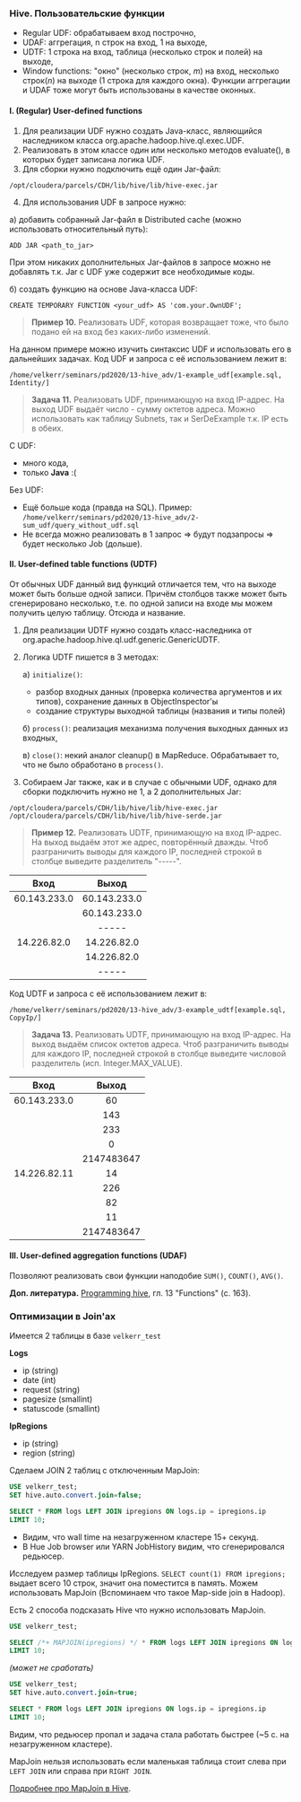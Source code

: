 ### Hive. Пользовательские функции

* Regular UDF: обрабатываем вход построчно,
* UDAF: аггрегация, n строк на вход, 1 на выходе,
* UDTF: 1 строка на вход, таблица (несколько строк и полей) на выходе,
* Window functions: "окно" (несколько строк, *m*) на вход, несколько строк(*n*) на выходе (1 строка для каждого окна). Функции аггрегации и UDAF тоже могут быть использованы в качестве оконных.

#### I. (Regular) User-defined functions

1. Для реализации UDF нужно создать Java-класс, являющийся наследником класса org.apache.hadoop.hive.ql.exec.UDF.
2. Реализовать в этом классе один или несколько методов evaluate(), в которых будет записана логика UDF.
3. Для сборки нужно подключить ещё один Jar-файл:
```
/opt/cloudera/parcels/CDH/lib/hive/lib/hive-exec.jar
```
4. Для использования UDF в запросе нужно:

а) добавить собранный Jar-файл в Distributed cache (можно использовать относительный путь):
```
ADD JAR <path_to_jar>
```
При этом никаких дополнительных Jar-файлов в запросе можно не добавлять т.к. Jar с UDF уже содержит все необходимые коды.

б) создать функцию на основе Java-класса UDF:
```
CREATE TEMPORARY FUNCTION <your_udf> AS 'com.your.OwnUDF';
```
> **Пример 10.** Реализовать UDF, которая возвращает тоже, что было подано ей на вход без каких-либо изменений.

На данном примере можно изучить синтаксис UDF и использовать его в дальнейших задачах. Код UDF и запроса с её использованием лежит в:
```
/home/velkerr/seminars/pd2020/13-hive_adv/1-example_udf[example.sql, Identity/]
```

> **Задача 11.** Реализовать UDF, принимающую на вход IP-адрес. На выход UDF выдаёт число - сумму октетов адреса. Можно использовать как таблицу Subnets, так и SerDeExample т.к. IP есть в обеих.

С UDF:
* много кода,
* только **Java** :(

Без UDF:
* Ещё больше кода (правда на SQL). Пример: `/home/velkerr/seminars/pd2020/13-hive_adv/2-sum_udf/query_without_udf.sql`
* Не всегда можно реализовать в 1 запрос => будут подзапросы => будет несколько Job (дольше).

#### II. User-defined table functions (UDTF)

От обычных UDF данный вид функций отличается тем, что на выходе может быть больше одной записи. Причём столбцов также может быть сгенерировано несколько, т.е. по одной записи на входе мы можем получить целую таблицу. Отсюда и название.

1. Для реализации UDTF нужно создать класс-наследника от org.apache.hadoop.hive.ql.udf.generic.GenericUDTF.
2. Логика UDTF пишется в 3 методах:

   а) `initialize()`:
    - разбор входных данных (проверка количества аргументов и их типов), сохранение данных в ObjectInspector'ы
    - создание структуры выходной таблицы (названия и типы полей)

   б) `process()`: реализация механизма получения выходных данных из входных,

   в) `close()`: некий аналог cleanup() в MapReduce. Обрабатывает то, что не было обработано в `process()`.

3. Собираем Jar также, как и в случае с обычными UDF, однако для сборки подключить нужно не 1, а 2 дополнительных Jar:
```
/opt/cloudera/parcels/CDH/lib/hive/lib/hive-exec.jar
/opt/cloudera/parcels/CDH/lib/hive/lib/hive-serde.jar
```

> **Пример 12.** Реализовать UDTF, принимающую на вход IP-адрес. На выход выдаём этот же адрес, повторённый дважды.  Чтоб разграничить выводы для каждого IP, последней строкой в столбце выведите разделитель "-----".

|Вход|Выход|
|:----:|:---:|
|60.143.233.0|60.143.233.0|
||60.143.233.0|
||-----|
|14.226.82.0|14.226.82.0|
||14.226.82.0|
||-----|

Код UDTF и запроса с её использованием лежит в:
```
/home/velkerr/seminars/pd2020/13-hive_adv/3-example_udtf[example.sql, CopyIp/]
```
> **Задача 13.** Реализовать UDTF, принимающую на вход IP-адрес. На выход выдаём список октетов адреса. Чтоб разграничить выводы для каждого IP, последней строкой в столбце выведите числовой разделитель (исп. Integer.MAX_VALUE).

|Вход|Выход|
|:----:|:---:|
|60.143.233.0|60|
||143|
||233|
||0|
||2147483647|
|14.226.82.11|14|
||226|
||82|
||11|
||2147483647|

#### III. User-defined aggregation functions (UDAF)

Позволяют реализовать свои функции наподобие `SUM()`, `COUNT()`, `AVG()`.

**Доп. литература.** [Programming hive](https://www.gocit.vn/files/Oreilly.Programming.Hive-www.gocit.vn.pdf), гл. 13 "Functions" (с. 163).

### Оптимизации в Join'ах

Имеется 2 таблицы в базе `velkerr_test`

**Logs**
* ip (string)
* date (int)
* request (string)
* pagesize (smallint)
* statuscode (smallint)

**IpRegions**
* ip (string)
* region (string)

Сделаем JOIN 2 таблиц с отключенным MapJoin:

```sql
USE velkerr_test;
SET hive.auto.convert.join=false;

SELECT * FROM logs LEFT JOIN ipregions ON logs.ip = ipregions.ip
LIMIT 10;
```
* Видим, что wall time на незагруженном кластере 15+ секунд.
* В Hue Job browser или YARN JobHistory видим, что сгенерировался редьюсер.

Исследуем размер таблицы IpRegions. `SELECT count(1) FROM ipregions;` выдает всего 10 строк, значит она поместится в память. Можем использовать MapJoin (Вспоминаем что такое Map-side join в Hadoop).

Есть 2 способа подсказать Hive что нужно использовать MapJoin.

```sql
USE velkerr_test;

SELECT /*+ MAPJOIN(ipregions) */ * FROM logs LEFT JOIN ipregions ON logs.ip = ipregions.ip
LIMIT 10;
```
*(может не сработать)*

```sql
USE velkerr_test;
SET hive.auto.convert.join=true;

SELECT * FROM logs LEFT JOIN ipregions ON logs.ip = ipregions.ip
LIMIT 10;
```
Видим, что редьюсер пропал и задача стала работать быстрее (~5 с. на незагруженном кластере).

MapJoin нельзя использовать если маленькая таблица стоит слева при `LEFT JOIN` или справа при `RIGHT JOIN`.

[Подробнее про MapJoin в Hive](https://cwiki.apache.org/confluence/display/Hive/LanguageManual+JoinOptimization#LanguageManualJoinOptimization-PriorSupportforMAPJOIN).